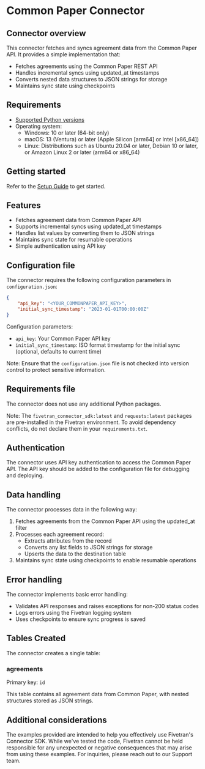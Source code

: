 # Common Paper Connector

## Connector overview

This connector fetches and syncs agreement data from the Common Paper API. It provides a simple implementation that:
- Fetches agreements using the Common Paper REST API
- Handles incremental syncs using updated_at timestamps
- Converts nested data structures to JSON strings for storage
- Maintains sync state using checkpoints

## Requirements

* [Supported Python versions](https://github.com/fivetran/fivetran_connector_sdk/blob/main/README.md#requirements)   
* Operating system:
  * Windows: 10 or later (64-bit only)
  * macOS: 13 (Ventura) or later (Apple Silicon [arm64] or Intel [x86_64])
  * Linux: Distributions such as Ubuntu 20.04 or later, Debian 10 or later, or Amazon Linux 2 or later (arm64 or x86_64)

## Getting started

Refer to the [Setup Guide](https://fivetran.com/docs/connectors/connector-sdk/setup-guide) to get started.

## Features

* Fetches agreement data from Common Paper API
* Supports incremental syncs using updated_at timestamps
* Handles list values by converting them to JSON strings
* Maintains sync state for resumable operations
* Simple authentication using API key

## Configuration file

The connector requires the following configuration parameters in `configuration.json`:

```json
{
    "api_key": "<YOUR_COMMONPAPER_API_KEY>",
    "initial_sync_timestamp": "2023-01-01T00:00:00Z"
}
```

Configuration parameters:
- `api_key`: Your Common Paper API key
- `initial_sync_timestamp`: ISO format timestamp for the initial sync (optional, defaults to current time)

Note: Ensure that the `configuration.json` file is not checked into version control to protect sensitive information.

## Requirements file

The connector does not use any additional Python packages.

Note: The `fivetran_connector_sdk:latest` and `requests:latest` packages are pre-installed in the Fivetran environment. To avoid dependency conflicts, do not declare them in your `requirements.txt`.

## Authentication

The connector uses API key authentication to access the Common Paper API. The API key should be added to the configuration file for debugging and deploying.

## Data handling

The connector processes data in the following way:
1. Fetches agreements from the Common Paper API using the updated_at filter
2. Processes each agreement record:
   - Extracts attributes from the record
   - Converts any list fields to JSON strings for storage
   - Upserts the data to the destination table
3. Maintains sync state using checkpoints to enable resumable operations

## Error handling

The connector implements basic error handling:
- Validates API responses and raises exceptions for non-200 status codes
- Logs errors using the Fivetran logging system
- Uses checkpoints to ensure sync progress is saved

## Tables Created

The connector creates a single table:

### agreements
Primary key: `id`

This table contains all agreement data from Common Paper, with nested structures stored as JSON strings.

## Additional considerations

The examples provided are intended to help you effectively use Fivetran's Connector SDK. While we've tested the code, Fivetran cannot be held responsible for any unexpected or negative consequences that may arise from using these examples. For inquiries, please reach out to our Support team. 
